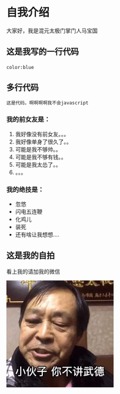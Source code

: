 # 自我介绍
大家好，我是混元太极门掌门人马宝国
## 这是我写的一行代码
`color:blue`

## 多行代码

```javascript
这是代码，啊啊啊啊我不会javascript
```
### 我的前女友是：
1. 我好像没有前女友。。。
2. 我好像单身了很久了。。
3. 可能是我不够帅。。
4. 可能是我不够有钱。。
5. 可能是我太怂了。。
6. 。。。
### 我的绝技是：
* 忽悠
* 闪电五连鞭
* 化鸡儿
* 装死
* 还有啥让我想想....
  
## 这是我的自拍
看上我的请加我的微信

![自拍](1.jpg)
  

